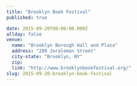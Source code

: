 ```yaml
---
title: "Brooklyn Book Festival"
published: true

date: 2015-09-20T00:00:00.000Z
allday: false
venue: 
  name: "Brooklyn Borough Hall and Plaza"
  address: "209 Joralemon Street"
  city-state: "Brooklyn, NY"
  zip:
  link: "http://www.brooklynbookfestival.org/"
slug: 2015-09-20-brooklyn-book-festival
---
```


